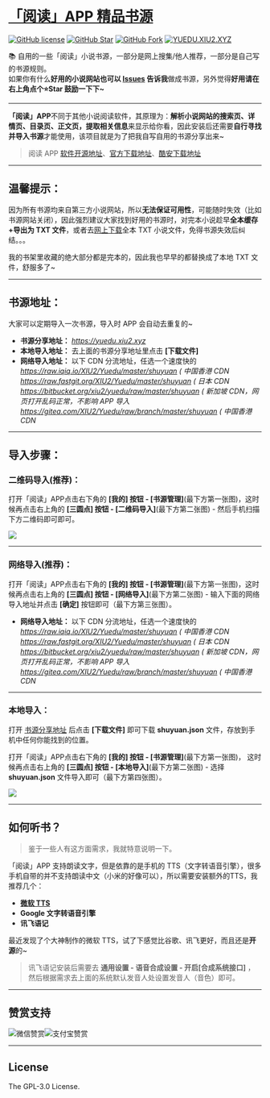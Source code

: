 # [「阅读」APP 精品书源](https://github.com/XIU2/Yuedu)

[![GitHub license](https://img.shields.io/badge/license-GPL--3.0-orange?style=flat-square&color=0f6adb&logo=github)](https://github.com/XIU2/yuedu/)
[![GitHub Star](https://img.shields.io/github/stars/XIU2/yuedu.svg?style=flat-square&label=Star&color=0f6adb&logo=github)](https://github.com/XIU2/yuedu/)
[![GitHub Fork](https://img.shields.io/github/forks/XIU2/yuedu.svg?style=flat-square&label=Fork&color=0f6adb&logo=github)](https://github.com/XIU2/yuedu/)
[![YUEDU.XIU2.XYZ](https://img.shields.io/static/v1?label=%20&message=YUEDU.XIU2.XYZ&style=flat-square&labelColor=1172EB&color=0f6adb&logo=data:image/png;base64,iVBORw0KGgoAAAANSUhEUgAAABAAAAAQCAYAAAAf8/9hAAAA1ElEQVR42mMULHr9n4ECwEhVA971ijDUb/7CMPnAD4Y4M3aGCeG8ODUKFb/BNCDYgI1hdiwfXBIbQFcDNwBkO0wQXRGyHDofqwHOaiwMq9MFGDwnvWfw0WNnyHbgYnCf+J7h9KO/xBkAYuPzN1EGoIcDLnnaGUCRF5D5INqk/R3DvTf/iI8FmAtgBtRt+sJw8ckfho1ZAnAxnAYgawYBH21WhkVJ/HAxgglJlJuR4cnHfwzsLIwo/o8yYWOYEsnH8PHbP4bStV8Y1lz4hZmUyQEUGwAAWJ624X5VLdcAAAAASUVORK5CYII=)](https://yuedu.xiu2.xyz)

📚 自用的一些「阅读」小说书源，一部分是网上搜集/他人推荐，一部分是自己写的书源规则。  
如果你有什么**好用的小说网站也可以 [Issues](https://github.com/XIU2/Yuedu/issues/new/choose) 告诉我**做成书源，另外觉得**好用请在右上角点个⭐Star 鼓励一下下~**   

****

**「阅读」APP**不同于其他小说阅读软件，其原理为：**解析小说网站的搜索页、详情页、目录页、正文页，提取相关信息**来显示给你看，因此安装后还需要**自行寻找并导入书源**才能使用，该项目就是为了把我自写自用的书源分享出来~  

> 阅读 APP [软件开源地址](https://github.com/gedoor/legado)、[官方下载地址](https://github.com/gedoor/legado/releases)、[酷安下载地址](https://www.coolapk.com/apk/256030)

****

## 温馨提示：

因为所有书源均来自第三方小说网站，所以**无法保证可用性**，可能随时失效（比如书源网站关闭），因此强烈建议大家找到好用的书源时，对完本小说趁早**全本缓存+导出为 TXT 文件**，或者去[网上下载](http://zxcs.me)全本 TXT 小说文件，免得书源失效后纠结。。。  

我的书架里收藏的绝大部分都是完本的，因此我也早早的都替换成了本地 TXT 文件，舒服多了~

****

## 书源地址：
大家可以定期导入一次书源，导入时 APP 会自动去重复的~
- **书源分享地址：** _https://yuedu.xiu2.xyz_  
- **本地导入地址：** 去上面的书源分享地址里点击 **\[下载文件\]**  
- **网络导入地址：** 以下 CDN 分流地址，任选一个速度快的  
_https://raw.iqiq.io/XIU2/Yuedu/master/shuyuan ( 中国香港 CDN_  
_https://raw.fastgit.org/XIU2/Yuedu/master/shuyuan ( 日本 CDN_  
_https://bitbucket.org/xiu2/yuedu/raw/master/shuyuan ( 新加坡 CDN，网页打开乱码正常，不影响 APP 导入_  
_https://gitea.com/XIU2/Yuedu/raw/branch/master/shuyuan ( 中国香港 CDN_  

****

## 导入步骤：
### 二维码导入(推荐)：
打开「阅读」APP点击右下角的 **\[我的\] 按钮 - \[书源管理\]**(最下方第一张图)，这时候再点击右上角的 **\[三圆点\] 按钮 - \[二维码导入\]**(最下方第二张图) - 然后手机扫描下方二维码即可即可。  

![](https://cdn.staticaly.com/gh/XIU2/Yuedu/master/dist/img/img-03.png)

****

### 网络导入(推荐)：
打开「阅读」APP点击右下角的 **\[我的\] 按钮 - \[书源管理\]**(最下方第一张图)，这时候再点击右上角的 **\[三圆点\] 按钮 - \[网络导入\]**(最下方第二张图) - 输入下面的网络导入地址并点击 **\[确定\]** 按钮即可（最下方第三张图）。  
- **网络导入地址：** 以下 CDN 分流地址，任选一个速度快的  
_https://raw.iqiq.io/XIU2/Yuedu/master/shuyuan ( 中国香港 CDN_  
_https://raw.fastgit.org/XIU2/Yuedu/master/shuyuan ( 日本 CDN_  
_https://bitbucket.org/xiu2/yuedu/raw/master/shuyuan ( 新加坡 CDN，网页打开乱码正常，不影响 APP 导入_  
_https://gitea.com/XIU2/Yuedu/raw/branch/master/shuyuan ( 中国香港 CDN_  

****

### 本地导入：
打开 [书源分享地址](https://yuedu.xiu2.xyz) 后点击 **\[下载文件\]** 即可下载 **shuyuan.json** 文件，存放到手机中任何你能找到的位置。  

打开「阅读」APP点击右下角的 **\[我的\] 按钮 - \[书源管理\]**(最下方第一张图)， 这时候再点击右上角的 **\[三圆点\] 按钮 - \[本地导入\]**(最下方第二张图) - 选择 **shuyuan.json** 文件导入即可（最下方第四张图）。  

![](https://cdn.staticaly.com/gh/XIU2/Yuedu/master/dist/img/img-04.png)

****

## 如何听书？

> 鉴于一些人有这方面需求，我就特意说明一下。  

「阅读」APP 支持朗读文字，但是依靠的是手机的 TTS（文字转语音引擎），很多手机自带的并不支持朗读中文（小米的好像可以），所以需要安装额外的TTS，我推荐几个：
- **[微软 TTS](https://github.com/ag2s20150909/TTS)**
- **Google 文字转语音引擎**  
- **讯飞语记**  

最近发现了个大神制作的微软 TTS，试了下感觉比谷歌、讯飞更好，而且还是**开源**的~

> 讯飞语记安装后需要去 **通用设置 - 语音合成设置 - 开启\[合成系统接口\]** ，然后根据需求去上面的系统默认发音人处设置发音人（音色）即可。  

****

## 赞赏支持

![微信赞赏](https://cdn.staticaly.com/gh/XIU2/XIU2/master/img/zs-01.png)![支付宝赞赏](https://cdn.staticaly.com/gh/XIU2/XIU2/master/img/zs-02.png)

****

## License

The GPL-3.0 License.